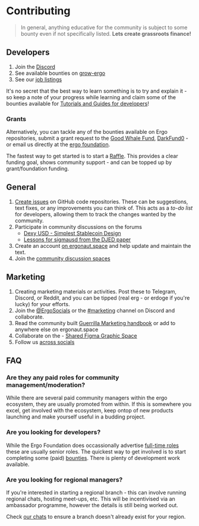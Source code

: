# Contributing

>  In general, anything educative for the community is subject to some bounty even if not specifically listed. **Lets create grassroots finance!**

## Developers


1. Join the [Discord](https://discord.gg/nr4JRnhAyV)
2. See available bounties on [grow-ergo](https://github.com/ergoplatform/grow-ergo/)
3. See our [job listings](https://ergoplatform.org/en/careers/)


It's no secret that the best way to learn something is to try and explain it - so keep a note of your progress while learning and claim some of the bounties available for [Tutorials and Guides for developers](https://github.com/ergoplatform/grow-ergo/issues/15)! 

### Grants

Alternatively, you can tackle any of the bounties available on Ergo repositories, submit a grant request to the [Good Whale Fund](https://github.com/ergoplatform/grow-ergo/issues/13), [DarkFund0](https://github.com/ergoplatform/grow-ergo/issues/1) - or email us directly at the [ergo foundation](mailto:team@ergoplatform.org).

The fastest way to get started is to start a [Raffle](https://ergoraffle.com/). This provides a clear funding goal, shows community support - and can be topped up by grant/foundation funding. 

## General


1. [Create issues](https://docs.github.com/en/issues/tracking-your-work-with-issues/creating-an-issue) on GitHub code repositories. These can be suggestions, text fixes, or any improvements you can think of. This acts as a *to-do list* for developers, allowing them to track the changes wanted by the community. 
2. Participate in community discussions on the forums
    - [Dexy USD - Simplest Stablecoin Design](https://www.ergoforum.org/t/dexy-usd-simplest-stablecoin-design/1430)
    - [Lessons for sigmausd from the DJED paper](https://www.ergoforum.org/t/lessons-for-sigmausd-from-the-djed-paper/2345)
3. Create an account [on ergonaut.space](https://ergonaut.space/register) and help update and maintain the text.
4. Join the [community discussion spaces](https://github.com/glasgowm148/awesome-ergo/blob/master/pages/community.md)

## Marketing

1. Creating marketing materials or activities. Post these to Telegram, Discord, or Reddit, and you can be tipped (real erg - or erdoge if you're lucky) for your efforts. 
2. Join the [@ErgoSocials](https://t.me/ErgoSocials) or the [#marketing](https://discord.gg/TBFXMzha7X) channel on Discord and collaborate. 
3. Read the community built [Guerrilla Marketing handbook](https://ergonaut.space/en/guerrilla-marketing) or add to anywhere else on ergonaut.space
4. Collaborate on the - [Shared Figma Graphic Space](https://www.figma.com/file/pd92vgB3xNFThaacIKodYs/Guide-ID?node-id=1%3A756)
5. Follow us [across socials](https://linktr.ee/ergoplatform)

## FAQ

### Are they any paid roles for community management/moderation?

While there are several paid community managers within the ergo ecosystem, they are usually promoted from within. If this is somewhere you excel, get involved with the ecosystem, keep ontop of new products launching and make yourself useful in a budding project. 

### Are you looking for developers?

While the Ergo Foundation does occassionally advertise [full-time roles](https://ergoplatform.org/en/careers/) these are usually senior roles. The quickest way to get involved is to start completing some (paid) [bounties](https://github.com/ergoplatform/grow-ergo/). There is plenty of development work available. 

### Are you looking for regional managers? 

If you're interested in starting a regional branch - this can involve running regional chats, hosting meet-ups, etc. This will be incentivised via an ambassador programme, however the details is still being worked out. 

Check [our chats](https://linktr.ee/ergoplatform) to ensure a branch doesn't already exist for your region. 



